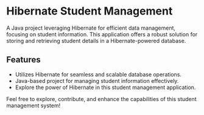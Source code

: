 # Hibernate Student Management

A Java project leveraging Hibernate for efficient data management, focusing on student information.
This application offers a robust solution for storing and retrieving student details in a Hibernate-powered database.

## Features
- Utilizes Hibernate for seamless and scalable database operations.
- Java-based project for managing student information effectively.
- Explore the power of Hibernate in this student management application.

Feel free to explore, contribute, and enhance the capabilities of this student management system!
